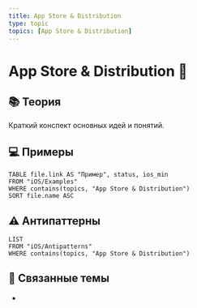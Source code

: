 ```yaml
---
title: App Store & Distribution
type: topic
topics: [App Store & Distribution]
---
```


# App Store & Distribution 🚀

## 📚 Теория
Краткий конспект основных идей и понятий.

## 💻 Примеры
```dataview
TABLE file.link AS "Пример", status, ios_min
FROM "iOS/Examples"
WHERE contains(topics, "App Store & Distribution")
SORT file.name ASC
```

## ⚠️ Антипаттерны
```dataview
LIST
FROM "iOS/Antipatterns"
WHERE contains(topics, "App Store & Distribution")
```

## 🔗 Связанные темы
- 
